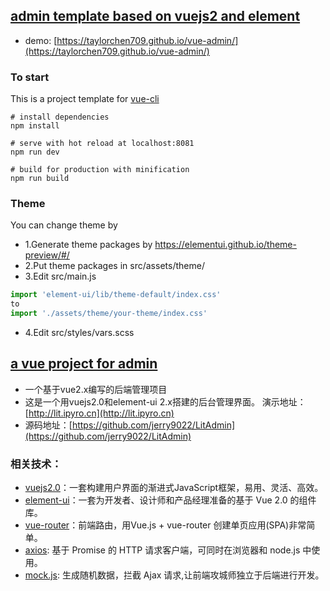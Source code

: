 ## [admin template based on vuejs2 and element](https://github.com/taylorchen709/vue-admin)
* demo: [https://taylorchen709.github.io/vue-admin/](https://taylorchen709.github.io/vue-admin/)
### To start
This is a project template for [vue-cli](https://github.com/vuejs/vue-cli)
```shell
# install dependencies
npm install

# serve with hot reload at localhost:8081
npm run dev

# build for production with minification
npm run build
```
### Theme
You can change theme by
* 1.Generate theme packages by https://elementui.github.io/theme-preview/#/
* 2.Put theme packages in src/assets/theme/
* 3.Edit src/main.js
```javascript
import 'element-ui/lib/theme-default/index.css'
to
import './assets/theme/your-theme/index.css'
```
* 4.Edit src/styles/vars.scss
## [a vue project for admin](https://github.com/jerry9022/LitAdmin)
* 一个基于vue2.x编写的后端管理项目
* 这是一个用vuejs2.0和element-ui 2.x搭建的后台管理界面。 演示地址：[http://lit.ipyro.cn](http://lit.ipyro.cn)
* 源码地址：[https://github.com/jerry9022/LitAdmin](https://github.com/jerry9022/LitAdmin)
### 相关技术：
* [vuejs2.0](http://vuejs.org/)：一套构建用户界面的渐进式JavaScript框架，易用、灵活、高效。
* [element-ui](http://element.eleme.io/)：一套为开发者、设计师和产品经理准备的基于 Vue 2.0 的组件库。
* [vue-router](http://router.vuejs.org/zh-cn/index.html)：前端路由，用Vue.js + vue-router 创建单页应用(SPA)非常简单。
* [axios](https://www.npmjs.com/package/axios): 基于 Promise 的 HTTP 请求客户端，可同时在浏览器和 node.js 中使用。
* [mock.js](http://mockjs.com/): 生成随机数据，拦截 Ajax 请求,让前端攻城师独立于后端进行开发。
